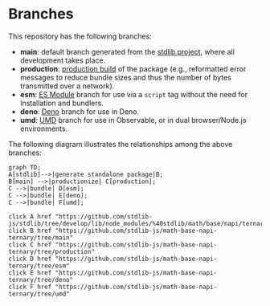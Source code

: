 <!--

@license Apache-2.0

Copyright (c) 2022 The Stdlib Authors.

Licensed under the Apache License, Version 2.0 (the "License");
you may not use this file except in compliance with the License.
You may obtain a copy of the License at

    http://www.apache.org/licenses/LICENSE-2.0

Unless required by applicable law or agreed to in writing, software
distributed under the License is distributed on an "AS IS" BASIS,
WITHOUT WARRANTIES OR CONDITIONS OF ANY KIND, either express or implied.
See the License for the specific language governing permissions and
limitations under the License.

-->

# Branches

This repository has the following branches:

-   **main**: default branch generated from the [stdlib project][stdlib-url], where all development takes place.
-   **production**: [production build][production-url] of the package (e.g., reformatted error messages to reduce bundle sizes and thus the number of bytes transmitted over a network).
-   **esm**: [ES Module][esm-url] branch for use via a `script` tag without the need for installation and bundlers.
-   **deno**: [Deno][deno-url] branch for use in Deno.
-   **umd**: [UMD][umd-url] branch for use in Observable, or in dual browser/Node.js environments.

The following diagram illustrates the relationships among the above branches:

```mermaid
graph TD;
A[stdlib]-->|generate standalone package|B;
B[main] -->|productionize| C[production];
C -->|bundle| D[esm];
C -->|bundle| E[deno];
C -->|bundle| F[umd];

click A href "https://github.com/stdlib-js/stdlib/tree/develop/lib/node_modules/%40stdlib/math/base/napi/ternary"
click B href "https://github.com/stdlib-js/math-base-napi-ternary/tree/main"
click C href "https://github.com/stdlib-js/math-base-napi-ternary/tree/production"
click D href "https://github.com/stdlib-js/math-base-napi-ternary/tree/esm"
click E href "https://github.com/stdlib-js/math-base-napi-ternary/tree/deno"
click F href "https://github.com/stdlib-js/math-base-napi-ternary/tree/umd"
```

[stdlib-url]: https://github.com/stdlib-js/stdlib/tree/develop/lib/node_modules/%40stdlib/math/base/napi/ternary
[production-url]: https://github.com/stdlib-js/math-base-napi-ternary/tree/production
[deno-url]: https://github.com/stdlib-js/math-base-napi-ternary/tree/deno
[umd-url]: https://github.com/stdlib-js/math-base-napi-ternary/tree/umd
[esm-url]: https://github.com/stdlib-js/math-base-napi-ternary/tree/esm
